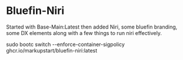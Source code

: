 # Bluefin-Niri

Started with Base-Main:Latest then added Niri, some bluefin branding, some DX elements along with a few things to run niri effectively.

sudo bootc switch --enforce-container-sigpolicy ghcr.io/markupstart/bluefin-niri:latest

